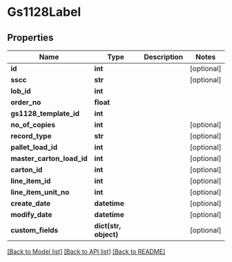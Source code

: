 # Gs1128Label

## Properties
Name | Type | Description | Notes
------------ | ------------- | ------------- | -------------
**id** | **int** |  | [optional] 
**sscc** | **str** |  | [optional] 
**lob_id** | **int** |  | 
**order_no** | **float** |  | 
**gs1128_template_id** | **int** |  | 
**no_of_copies** | **int** |  | [optional] 
**record_type** | **str** |  | [optional] 
**pallet_load_id** | **int** |  | [optional] 
**master_carton_load_id** | **int** |  | [optional] 
**carton_id** | **int** |  | [optional] 
**line_item_id** | **int** |  | [optional] 
**line_item_unit_no** | **int** |  | [optional] 
**create_date** | **datetime** |  | [optional] 
**modify_date** | **datetime** |  | [optional] 
**custom_fields** | **dict(str, object)** |  | [optional] 

[[Back to Model list]](../README.md#documentation-for-models) [[Back to API list]](../README.md#documentation-for-api-endpoints) [[Back to README]](../README.md)


